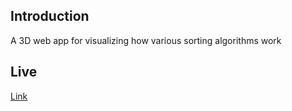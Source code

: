## Introduction

A 3D web app for visualizing how various sorting algorithms work

## Live
[Link](https://3dsorter.netlify.app/)
